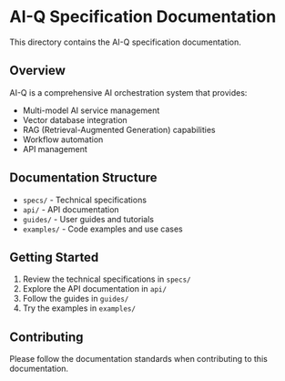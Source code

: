 # AI-Q Specification Documentation

This directory contains the AI-Q specification documentation.

## Overview

AI-Q is a comprehensive AI orchestration system that provides:

- Multi-model AI service management
- Vector database integration
- RAG (Retrieval-Augmented Generation) capabilities
- Workflow automation
- API management

## Documentation Structure

- `specs/` - Technical specifications
- `api/` - API documentation
- `guides/` - User guides and tutorials
- `examples/` - Code examples and use cases

## Getting Started

1. Review the technical specifications in `specs/`
2. Explore the API documentation in `api/`
3. Follow the guides in `guides/`
4. Try the examples in `examples/`

## Contributing

Please follow the documentation standards when contributing to this documentation. 